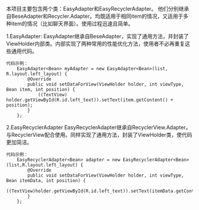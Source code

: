 本项目主要包含两个类：EasyAdapter和EasyRecyclerAdapter。
他们分别继承自BeseAdapter和Recycler.Adapter。均既适用于相同item的情况，又适用于多种item的情况（比如聊天界面）。使用过程迅速且简单。

1.EasyAdapter:
	EasyAdapter继承自BeseAdapter，实现了通用方法，并封装了ViewHolder内部类。内部实现了两种常用的性能优化方法，使用者不必再重复这些通用代码。
	
	代码示例：
	    EasyAdapter<Bean> myAdapter = new EasyAdapter<Bean>(list, R.layout.left_layout) {
            @Override
            public void setDataForView(ViewHolder holder, int viewType, Bean item, int position) {
                ((TextView) holder.getViewById(R.id.left_text)).setText(item.getContent() + position);
            }
        };
2.EasyRecyclerAdapter
	EasyRecyclerAdapter继承自RecyclerView.Adapter。与RecyclerView配合使用。同样实现了通用方法，封装了ViewHolder类，使代码更加简洁。
	
	代码示例：
		EasyRecyclerAdapter<Bean> adapter = new EasyRecyclerAdapter<Bean>(list,R.layout.left_layout) {
            @Override
            public void setDataForView(ViewHolder holder, int viewType, Bean itemData, int position) {
                ((TextView)holder.getViewById(R.id.left_text)).setText(itemData.getContent()+position);
            }
        };